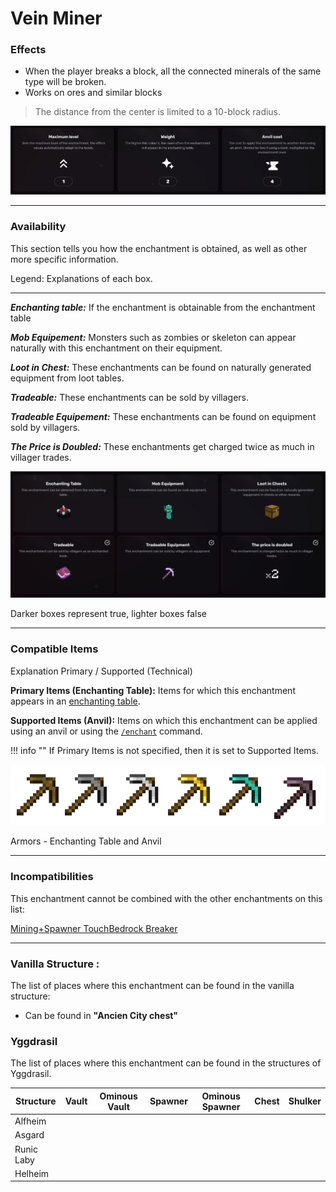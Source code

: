 # Vein Miner
### Effects
*   When the player breaks a block, all the connected minerals of the same type will be broken.
*   Works on ores and similar blocks

> The distance from the center is limited to a 10-block radius.

![](/images/voxel/enchantment/tools-enchantment/image_1756618428053_346.png)

* * *

### Availability

This section tells you how the enchantment is obtained, as well as other more specific information.

Legend: Explanations of each box.[](#legend-explanations-of-each-box)

* * *

_**Enchanting table:**_ If the enchantment is obtainable from the enchantment table

_**Mob Equipement:**_ Monsters such as zombies or skeleton can appear naturally with this enchantment on their equipment.

_**Loot in Chest:**_ These enchantments can be found on naturally generated equipment from loot tables.

_**Tradeable:**_ These enchantments can be sold by villagers.

_**Tradeable Equipement:**_ These enchantments can be found on equipment sold by villagers.

_**The Price is Doubled:**_ These enchantments get charged twice as much in villager trades.

![](/images/voxel/enchantment/tools-enchantment/image_1756618428053_776.png)

Darker boxes represent true, lighter boxes false

* * *

### Compatible Items
Explanation Primary / Supported (Technical)[](#explanation-primary-supported-technical)

**Primary Items (Enchanting Table):** Items for which this enchantment appears in an [enchanting table](https://minecraft.wiki/w/Enchanting_table).

**Supported Items (Anvil):** Items on which this enchantment can be applied using an anvil or using the [`/enchant`](https://minecraft.wiki/w/Commands/enchant) command.

!!! info ""
    If Primary Items is not specified, then it is set to Supported Items.

![](/images/voxel/enchantment/tools-enchantment/image_1756618428053_685.png)

Armors - Enchanting Table and Anvil

* * *

### Incompatibilities

This enchantment cannot be combined with the other enchantments on this list:

[Mining+](/voxel/enchantment/tools-enchantment/mining+)[Spawner Touch](/voxel/enchantment/tools-enchantment/spawner-touch)[Bedrock Breaker](/voxel/enchantment/tools-enchantment/bedrock-breaker)

* * *

### Vanilla Structure :

The list of places where this enchantment can be found in the vanilla structure:

*   Can be found in **"Ancien City chest"**
### Yggdrasil

The list of places where this enchantment can be found in the structures of Yggdrasil.

| Structure | Vault | Ominous Vault | Spawner | Ominous Spawner | Chest | Shulker |
| --- | --- | --- | --- | --- | --- | --- |
| Alfheim |  |  |  |  |  |  |
| Asgard |  |  |  |  |  |  |
| Runic Laby |  |  |  |  |  |  |
| Helheim |  |  |  |  |  |  |